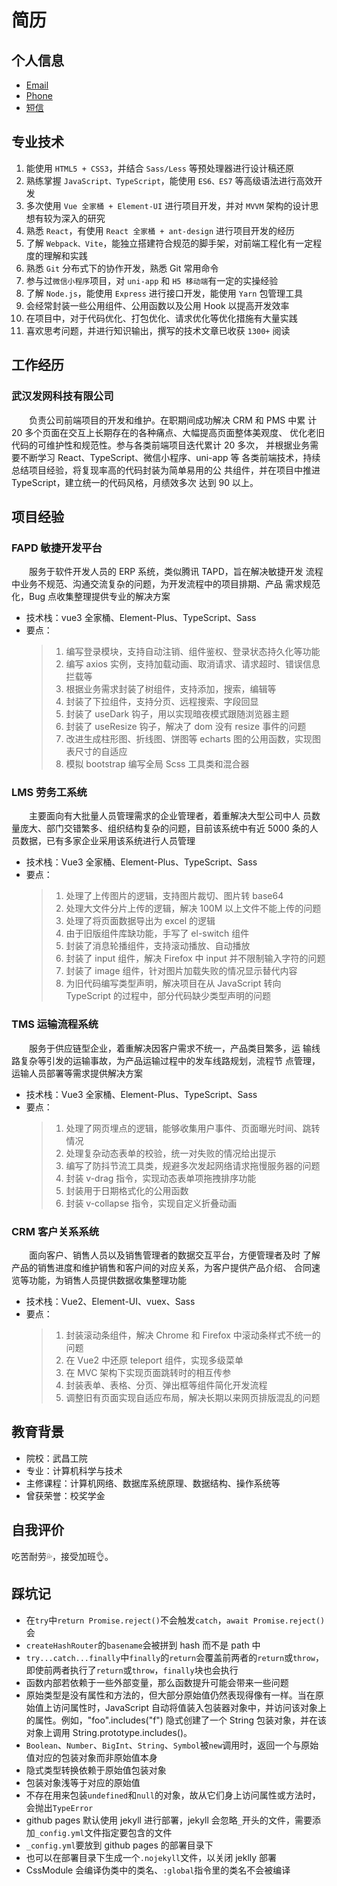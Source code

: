 # 简历

## 个人信息

- [Email](mailto:yanglee2421@outlook.com)
- [Phone](tel:18872082421)
- [短信](sms:18872082421)

## 专业技术

1. 能使用 `HTML5 + CSS3`，并结合 `Sass/Less` 等预处理器进行设计稿还原
2. 熟练掌握 `JavaScript、TypeScript`，能使用 `ES6、ES7` 等高级语法进行高效开发
3. 多次使用 `Vue 全家桶 + Element-UI` 进行项目开发，并对 `MVVM` 架构的设计思想有较为深入的研究
4. 熟悉 `React`，有使用 `React 全家桶 + ant-design` 进行项目开发的经历
5. 了解 `Webpack、Vite`，能独立搭建符合规范的脚手架，对前端工程化有一定程度的理解和实践
6. 熟悉 `Git` 分布式下的协作开发，熟悉 Git 常用命令
7. 参与过`微信小程序`项目，对 `uni-app` 和 `H5 移动端`有一定的实操经验
8. 了解 `Node.js`，能使用 `Express` 进行接口开发，能使用 `Yarn` 包管理工具
9. 会经常封装一些公用组件、公用函数以及公用 Hook 以提高开发效率
10. 在项目中，对于代码优化、打包优化、请求优化等优化措施有大量实践
11. 喜欢思考问题，并进行知识输出，撰写的技术文章已收获 `1300+` 阅读

## 工作经历

### 武汉发网科技有限公司 <Badge text="2022.03-2022.11"/>

<p style="text-indent:2em">
负责公司前端项目的开发和维护。在职期间成功解决 CRM 和 PMS 中累
计 20 多个页面在交互上长期存在的各种痛点、大幅提高页面整体美观度、
优化老旧代码的可维护性和规范性。参与各类前端项目迭代累计 20 多次，
并根据业务需要不断学习 React、TypeScript、微信小程序、uni-app 等
各类前端技术，持续总结项目经验，将复现率高的代码封装为简单易用的公
共组件，并在项目中推进 TypeScript，建立统一的代码风格，月绩效多次
达到 90 以上。
</p>

## 项目经验

### FAPD 敏捷开发平台 <Badge text="2022.09-2022.11"/>

<p style="text-indent:2em">
服务于软件开发人员的 ERP 系统，类似腾讯 TAPD，旨在解决敏捷开发
流程中业务不规范、沟通交流复杂的问题，为开发流程中的项目排期、产品
需求规范化，Bug 点收集整理提供专业的解决方案
</p>

- 技术栈：vue3 全家桶、Element-Plus、TypeScript、Sass
- 要点：
  > 1. 编写登录模块，支持自动注销、组件鉴权、登录状态持久化等功能
  > 2. 编写 axios 实例，支持加载动画、取消请求、请求超时、错误信息拦载等
  > 3. 根据业务需求封装了树组件，支持添加，搜索，编辑等
  > 4. 封装了下拉组件，支持分页、远程搜索、字段回显
  > 5. 封装了 useDark 钩子，用以实现暗夜模式跟随浏览器主题
  > 6. 封装了 useResize 钩子，解决了 dom 没有 resize 事件的问题
  > 7. 改进生成柱形图、折线图、饼图等 echarts 图的公用函数，实现图表尺寸的自适应
  > 8. 模拟 bootstrap 编写全局 Scss 工具类和混合器

### LMS 劳务工系统 <Badge text="2022.07-2022.08"/>

<p style="text-indent:2em">
主要面向有大批量人员管理需求的企业管理者，着重解决大型公司中人
员数量庞大、部门交错繁多、组织结构复杂的问题，目前该系统中有近 5000
条的人员数据，已有多家企业采用该系统进行人员管理
</p>

- 技术栈：Vue3 全家桶、Element-Plus、TypeScript、Sass
- 要点：
  > 1. 处理了上传图片的逻辑，支持图片裁切、图片转 base64
  > 2. 处理大文件分片上传的逻辑，解决 100M 以上文件不能上传的问题
  > 3. 处理了将页面数据导出为 excel 的逻辑
  > 4. 由于旧版组件库缺功能，手写了 el-switch 组件
  > 5. 封装了消息轮播组件，支持滚动播放、自动播放
  > 6. 封装了 input 组件，解决 Firefox 中 input 并不限制输入字符的问题
  > 7. 封装了 image 组件，针对图片加载失败的情况显示替代内容
  > 8. 为旧代码编写类型声明，解决项目在从 JavaScript 转向 TypeScript 的过程中，部分代码缺少类型声明的问题

### TMS 运输流程系统 <Badge text="2022.05-2022.06"/>

<p style="text-indent:2em">
服务于供应链型企业，着重解决因客户需求不统一，产品类目繁多，运
输线路复杂等引发的运输事故，为产品运输过程中的发车线路规划，流程节
点管理，运输人员部署等需求提供解决方案
</p>

- 技术栈：Vue3 全家桶、Element-Plus、TypeScript、Sass
- 要点：
  > 1. 处理了网页埋点的逻辑，能够收集用户事件、页面曝光时间、跳转情况
  > 2. 处理复杂动态表单的校验，统一对失败的情况给出提示
  > 3. 编写了防抖节流工具类，规避多次发起网络请求拖慢服务器的问题
  > 4. 封装 v-drag 指令，实现动态表单项拖拽排序功能
  > 5. 封装用于日期格式化的公用函数
  > 6. 封装 v-collapse 指令，实现自定义折叠动画

### CRM 客户关系系统 <Badge text="2022.03-2022.04"/>

<p style="text-indent:2em">
面向客户、销售人员以及销售管理者的数据交互平台，方便管理者及时
了解产品的销售进度和维护销售和客户间的对应关系，为客户提供产品介绍、
合同速览等功能，为销售人员提供数据收集整理功能
</p>

- 技术栈：Vue2、Element-UI、vuex、Sass
- 要点：
  > 1. 封装滚动条组件，解决 Chrome 和 Firefox 中滚动条样式不统一的问题
  > 2. 在 Vue2 中还原 teleport 组件，实现多级菜单
  > 3. 在 MVC 架构下实现页面跳转时的相互传参
  > 4. 封装表单、表格、分页、弹出框等组件简化开发流程
  > 5. 调整旧有页面实现自适应布局，解决长期以来网页排版混乱的问题

## 教育背景

- 院校：武昌工院 <Badge text="2018-2022"/>
- 专业：计算机科学与技术
- 主修课程：计算机网络、数据库系统原理、数据结构、操作系统等
- 曾获荣誉：校奖学金

## 自我评价

吃苦耐劳:sweat_drops:，接受加班:ok_hand:。

## 踩坑记

- 在`try`中`return Promise.reject()`不会触发`catch`，`await Promise.reject()`会
- `createHashRouter`的`basename`会被拼到 hash 而不是 path 中
- `try...catch...finally`中`finally`的`return`会覆盖前两者的`return`或`throw`，即使前两者执行了`return`或`throw`，`finally`块也会执行
- 函数内部若依赖于一些外部变量，那么函数提升可能会带来一些问题
- 原始类型是没有属性和方法的，但大部分原始值仍然表现得像有一样。当在原始值上访问属性时，JavaScript 自动将值装入包装器对象中，并访问该对象上的属性。例如，"foo".includes("f") 隐式创建了一个 String 包装对象，并在该对象上调用 String.prototype.includes()。
- `Boolean`、`Number`、`BigInt`、`String`、`Symbol`被`new`调用时，返回一个与原始值对应的包装对象而非原始值本身
- 隐式类型转换依赖于原始值包装对象
- 包装对象浅等于对应的原始值
- 不存在用来包装`undefined`和`null`的对象，故从它们身上访问属性或方法时，会抛出`TypeError`
- github pages 默认使用 jekyll 进行部署，jekyll 会忽略`_`开头的文件，需要添加`_config.yml`文件指定要包含的文件
- `_config.yml`要放到 github pages 的部署目录下
- 也可以在部署目录下生成一个`.nojekyll`文件，以关闭 jeklly 部署
- CssModule 会编译伪类中的类名、`:global`指令里的类名不会被编译
